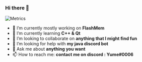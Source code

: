### Hi there 👋

![Metrics](https://github.com/yumenetwork/yumenetwork/blob/main/github-metrics.svg)

- 🔭 I’m currently mostly working on **FlashMem**
- 🌱 I’m currently learning **C++ & Qt**
- 👯 I’m looking to collaborate on **anything that I might find fun**
- 🤔 I’m looking for help with **my java discord bot**
- 💬 Ask me about **anything you want**
- 📫 How to reach me: **contact me on discord : Yume#0006**
